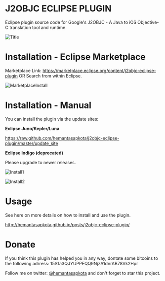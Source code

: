 J2OBJC ECLIPSE PLUGIN
=====================

Eclipse plugin source code for Google's J2OBJC - A Java to iOS Objective-C translation tool and runtime.

![Title](https://raw.github.com/hemantasapkota/j2objc-eclipse-plugin/master/screenshots/j2title.png)

Installation - Eclipse Marketplace
==================================

Marketplace Link: https://marketplace.eclipse.org/content/j2objc-eclipse-plugin
OR
Search from within Eclipse.

![MarketplaceInstall](https://raw.github.com/hemantasapkota/j2objc-eclipse-plugin/master/screenshots/Emarketplace.png)

Installation - Manual
=====================
You can install the plugin via the update sites:

**Eclipse Juno/Kepler/Luna**

https://raw.github.com/hemantasapkota/j2objc-eclipse-plugin/master/update_site

**Eclipse Indigo (deprecated)**

Please upgrade to newer releases.


![Install1](https://raw.github.com/hemantasapkota/j2objc-eclipse-plugin/master/screenshots/j2install1.png)

![Install2](https://raw.github.com/hemantasapkota/j2objc-eclipse-plugin/master/screenshots/j2install2.png)

Usage
=====================
See here on more details on how to install and use the plugin.

http://hemantasapkota.github.io/posts/j2objc-eclipse-plugin/

Donate
===========================================
If you think this plugin has helped you in any way, dontate some bitcoins to the following adrress:
15S1a3QJYUPPEQQ9NjzA1dnrAB78Vk2Hpr

Follow me on twitter: [@hemantasapkota](https://twitter.com/ozhemanta) and don't forget to star this project.


